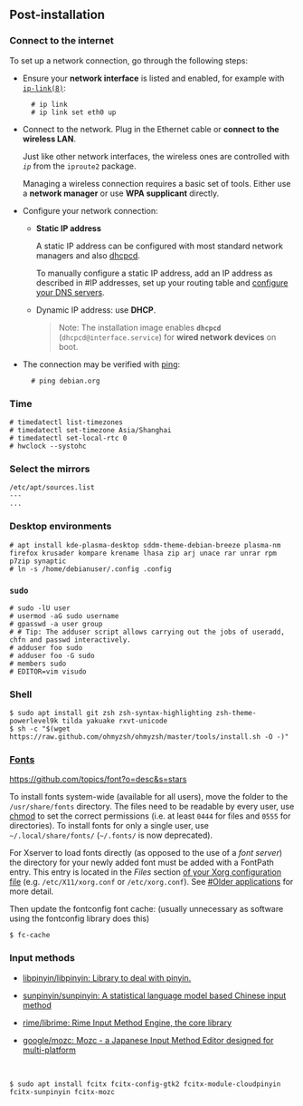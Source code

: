 ## Post-installation
### Connect to the internet
To set up a network connection, go through the following steps:

- Ensure your __network interface__ is listed and enabled, for example with [`ip-link(8)`](https://jlk.fjfi.cvut.cz/arch/manpages/man/ip-link.8):

        # ip link
        # ip link set eth0 up

- Connect to the network. Plug in the Ethernet cable or __connect to the wireless LAN__.

    Just like other network interfaces, the wireless ones are controlled with _`ip`_ from the `iproute2` package.

    Managing a wireless connection requires a basic set of tools. Either use a __network manager__ or use __WPA supplicant__ directly.

- Configure your network connection:

    - __Static IP address__
    
        A static IP address can be configured with most standard network managers and also [dhcpcd](https://wiki.archlinux.org/index.php/Dhcpcd).

        To manually configure a static IP address, add an IP address as described in #IP addresses, set up your routing table and [configure your DNS servers](https://wiki.archlinux.org/index.php/Domain_name_resolution).

    - Dynamic IP address: use __DHCP__.

        > Note: The installation image enables __`dhcpcd`__ (`dhcpcd@interface.service`) for __wired network devices__ on boot.

- The connection may be verified with [ping](https://en.wikipedia.org/wiki/ping):

        # ping debian.org

### Time

    # timedatectl list-timezones
    # timedatectl set-timezone Asia/Shanghai
    # timedatectl set-local-rtc 0
    # hwclock --systohc

### Select the mirrors

    /etc/apt/sources.list
    ---
    ...

### Desktop environments

    # apt install kde-plasma-desktop sddm-theme-debian-breeze plasma-nm firefox krusader kompare krename lhasa zip arj unace rar unrar rpm p7zip synaptic
    # ln -s /home/debianuser/.config .config

### `sudo`

    # sudo -lU user
    # usermod -aG sudo username
    # gpasswd -a user group
    # # Tip: The adduser script allows carrying out the jobs of useradd, chfn and passwd interactively.
    # adduser foo sudo
    # adduser foo -G sudo
    # members sudo
    # EDITOR=vim visudo

### Shell

    $ sudo apt install git zsh zsh-syntax-highlighting zsh-theme-powerlevel9k tilda yakuake rxvt-unicode
    $ sh -c "$(wget https://raw.github.com/ohmyzsh/ohmyzsh/master/tools/install.sh -O -)"

### [Fonts](https://wiki.archlinux.org/index.php/Fonts)

<https://github.com/topics/font?o=desc&s=stars>

To install fonts system-wide (available for all users), move the folder to the `/usr/share/fonts` directory. The files need to be readable by every user, use [chmod](https://wiki.archlinux.org/index.php/Chmod) to set the correct permissions (i.e. at least `0444` for files and `0555` for directories). To install fonts for only a single user, use `~/.local/share/fonts/` (`~/.fonts/` is now deprecated).

For Xserver to load fonts directly (as opposed to the use of a _font server_) the directory for your newly added font must be added with a FontPath entry. This entry is located in the _Files_ section [of your Xorg configuration file](https://wiki.archlinux.org/index.php/Xorg#Configuration) (e.g. `/etc/X11/xorg.conf` or `/etc/xorg.conf`). See [#Older applications](https://wiki.archlinux.org/index.php/Fonts#Older_applications) for more detail.

Then update the fontconfig font cache: (usually unnecessary as software using the fontconfig library does this)

    $ fc-cache

### Input methods

- [libpinyin/libpinyin: Library to deal with pinyin.](https://github.com/libpinyin/libpinyin)

- [sunpinyin/sunpinyin: A statistical language model based Chinese input method](https://github.com/sunpinyin/sunpinyin)

- [rime/librime: Rime Input Method Engine, the core library](https://github.com/rime/librime)

- [google/mozc: Mozc - a Japanese Input Method Editor designed for multi-platform](https://github.com/google/mozc)

<br>

    $ sudo apt install fcitx fcitx-config-gtk2 fcitx-module-cloudpinyin fcitx-sunpinyin fcitx-mozc
